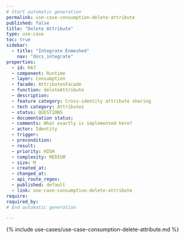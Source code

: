 ```yaml
---
# Start automatic generation
permalink: use-case-consumption-delete-attribute
published: false
title: "Delete Attribute"
type: use-case
toc: true
sidebar:
  - title: "Integrate Enmeshed"
    nav: "docs_integrate"
properties:
  - id: RA7
  - component: Runtime
  - layer: Consumption
  - facade: AttributesFacade
  - function: deleteAttribute
  - description:
  - feature category: Cross-identity attribute sharing
  - tech category: Attributes
  - status: QUESTIONS
  - documentation status:
  - comments: What exactly is implemented here?
  - actor: Identity
  - trigger:
  - precondition:
  - result:
  - priority: HIGH
  - complexity: MEDIUM
  - size: M
  - created_at:
  - changed_at:
  - api_route_regex:
  - published: default
  - link: use-case-consumption-delete-attribute
require:
required_by:
# End automatic generation

---
```


{% include use-cases/use-case-consumption-delete-attribute.md %}
